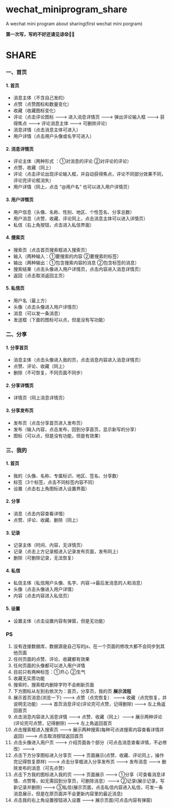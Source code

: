 # wechat_miniprogram_share
A wechat mini program about sharing(first wechat mini porgram)

**第一次写，写的不好还请见谅:worried::pray::pray:**

# SHARE
### 一、首页
#### 1. 首页
- 消息主体（不含自己发的）
- 点赞（点赞图标和数量变化）
- 收藏（收藏图标变化）
- 评论（点击评论图标 ---> 进入消息详情页 ---> 弹出评论输入框 ---> 获得焦点 ---> 评论消息主体 ---> 可删除评论）
- 消息详情（点击消息主体可进入）
- 用户详情（点击用户头像或名字可进入）
#### 2. 消息详情页
- 评论主体（两种形式 ：①对消息的评论 ②对评论的评论）
- 点赞、收藏（同上）
- 评论（点击评论出现评论输入框，并自动获得焦点，评论不同部分效果不同，评论完评论框消失）
- 用户详情（同上，点击 "@用户名" 也可以进入用户详情页）
#### 3. 用户详情页
- 用户信息（头像、名称、性别、地区、个性签名、分享总数）
- 用户消息（点赞、收藏、评论同上，点击消息主体可以进入详情页）
- 私信（右上角按钮，点击进入私信界面）
#### 4. 搜索页
- 搜索页（点击首页搜索框进入搜索页）
- 输入（两种输入：①要搜索的内容 ②要搜索的标签）
- 输出（两种输出：①包含搜索内容的消息 ②包含标签的消息）
- 搜索结果（点击头像进入用户详情页，点击内容进入消息详情页）
- 返回（点击取消返回主页）
#### 5. 私信页
- 用户名（最上方）
- 头像（点击头像进入用户详情页）
- 消息（可以发一条消息）
- 发送框（下面的图标可以点，但是没有写功能）
### 二、分享
#### 1. 分享首页
- 消息主体（点击头像进入我的页，点击消息内容进入消息详情页）
- 点赞、评论、收藏（同上）
- 删除（不可恢复，不同页面不同步）
#### 2. 分享详情页
- 详情页（同上消息详情页）
#### 3. 分享发布页
- 发布页（点击分享首页进入发布页）
- 发布（输入内容，点击发布，回到分享首页，显示新写的分享）
- 图标（可以点，但是没有功能，但是有效果）
### 三、我的
#### 1. 首页
- 我的（头像、名称、专属标识、地区、签名、分享数）
- 标签（3个标签，点击不同标签内容不同）
- 设置（点击右上角图标进入设置界面）
#### 2. 分享
- 消息（点击内容查看详情）
- 点赞、评论、收藏、删除（同上）
#### 3. 记录
- 记录主体（时间、内容，无详情页）
- 记录（点击上方记录框进入记录发布页面，发布同上）
- 删除（可删除记录，无法恢复）
#### 4. 私信
- 私信主体（私信用户头像、名字、内容-->最后发消息的人和消息）
- 头像（点击头像进入用户详情）
- 内容（点击内容进入私信页）
#### 5. 设置
- 设置主体（点击设置内容有弹窗，但是无功能）
### PS
1. 没有连接数据库，数据源是自己写的js，在一个页面的修改大都不会同步到其他页面
2. 任何页面的点赞、评论、收藏都有效果
3. 任何页面的头像都可以进入用户详情
4. 目前只有两种标签：①开心 ②生气
5. 收藏无实质功能
6. 搜索时，搜索框内删除字符不会刷新页面
7. 下方图标从左到右依次为：首页，分享页，我的页
**展示流程**
1. 展示首页消息(浏览一下) ---> 点赞（点完恢复） ---> 收藏（点完恢复，并说明无功能）---> 首页消息评论(评论完可点赞，记得删除) ---> 左上角返回首页
2. 点击消息内容进入消息详情 ---> 点赞、收藏（同上）---> 展示两种评论(评论完可点赞，记得删除) ---> 左上角返回首页
3. 点击搜索框进入搜索页 ---> 展示两种搜索(每种可点进搜索内容查看详情并返回) ---> 点击取消按钮返回首页
4. 点击头像进入用户页 ---> 介绍页面各个部分（可点击消息查看详情，不必修改）---> 
5. 点击下方分享图标进入分享页 ---> 页面展示(点赞、收藏、评论同上，操作完记得恢复原样) ---> 点击分享框进入分享发布页 ---> 发布消息 ---> 删除发布的消息（可先点赞）
6. 点击下方我的图标进入我的页 ---> 页面展示 ---> ①分享（可查看消息详情、点赞等，如无需回到分享页，可删除消息）---> ②记录(展示记录，写新记录并删除) ---> ③私信(展示页面，点击私信内容进入私信，可发一条消息展示，但是在原页面并不会更新内容里的最近消息)
7. 点击我的右上角设置按钮进入设置 ---> 展示页面(可点击内容有弹窗)


